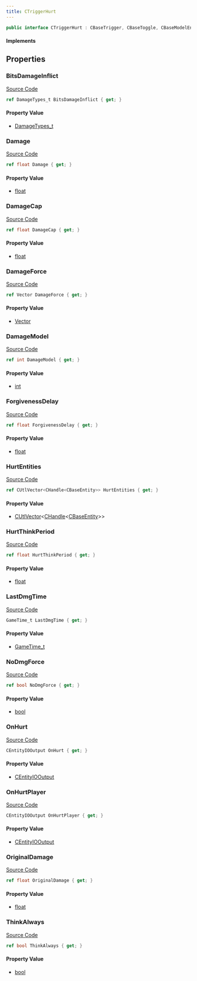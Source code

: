 ```yaml
---
title: CTriggerHurt
---
```


```csharp
public interface CTriggerHurt : CBaseTrigger, CBaseToggle, CBaseModelEntity, CBaseEntity, CEntityInstance, ISchemaClass<CEntityInstance>, ISchemaClass<CBaseEntity>, ISchemaClass<CBaseModelEntity>, ISchemaClass<CBaseToggle>, ISchemaClass<CBaseTrigger>, ISchemaClass<CTriggerHurt>, ISchemaField, ISchemaClass, INativeHandle
```

#### Implements

## Properties

### BitsDamageInflict

[Source Code](https://github.com/swiftly-solution/swiftlys2/blob/main/managed/src/SwiftlyS2.Generated/Schemas/Interfaces/CTriggerHurt.cs#L27)

```csharp
ref DamageTypes_t BitsDamageInflict { get; }
```

#### Property Value

- [DamageTypes_t](/docs/api/shared/schemadefinitions/damagetypes_t)

### Damage

[Source Code](https://github.com/swiftly-solution/swiftlys2/blob/main/managed/src/SwiftlyS2.Generated/Schemas/Interfaces/CTriggerHurt.cs#L19)

```csharp
ref float Damage { get; }
```

#### Property Value

- [float](https://learn.microsoft.com/dotnet/api/system.single)

### DamageCap

[Source Code](https://github.com/swiftly-solution/swiftlys2/blob/main/managed/src/SwiftlyS2.Generated/Schemas/Interfaces/CTriggerHurt.cs#L21)

```csharp
ref float DamageCap { get; }
```

#### Property Value

- [float](https://learn.microsoft.com/dotnet/api/system.single)

### DamageForce

[Source Code](https://github.com/swiftly-solution/swiftlys2/blob/main/managed/src/SwiftlyS2.Generated/Schemas/Interfaces/CTriggerHurt.cs#L33)

```csharp
ref Vector DamageForce { get; }
```

#### Property Value

- [Vector](/docs/api/shared/natives/vector)

### DamageModel

[Source Code](https://github.com/swiftly-solution/swiftlys2/blob/main/managed/src/SwiftlyS2.Generated/Schemas/Interfaces/CTriggerHurt.cs#L29)

```csharp
ref int DamageModel { get; }
```

#### Property Value

- [int](https://learn.microsoft.com/dotnet/api/system.int32)

### ForgivenessDelay

[Source Code](https://github.com/swiftly-solution/swiftlys2/blob/main/managed/src/SwiftlyS2.Generated/Schemas/Interfaces/CTriggerHurt.cs#L25)

```csharp
ref float ForgivenessDelay { get; }
```

#### Property Value

- [float](https://learn.microsoft.com/dotnet/api/system.single)

### HurtEntities

[Source Code](https://github.com/swiftly-solution/swiftlys2/blob/main/managed/src/SwiftlyS2.Generated/Schemas/Interfaces/CTriggerHurt.cs#L43)

```csharp
ref CUtlVector<CHandle<CBaseEntity>> HurtEntities { get; }
```

#### Property Value

- [CUtlVector](/docs/api/-1)<[CHandle](/docs/api/shared/natives/chandle-1)<[CBaseEntity](/docs/api/shared/schemadefinitions/cbaseentity)>>

### HurtThinkPeriod

[Source Code](https://github.com/swiftly-solution/swiftlys2/blob/main/managed/src/SwiftlyS2.Generated/Schemas/Interfaces/CTriggerHurt.cs#L37)

```csharp
ref float HurtThinkPeriod { get; }
```

#### Property Value

- [float](https://learn.microsoft.com/dotnet/api/system.single)

### LastDmgTime

[Source Code](https://github.com/swiftly-solution/swiftlys2/blob/main/managed/src/SwiftlyS2.Generated/Schemas/Interfaces/CTriggerHurt.cs#L23)

```csharp
GameTime_t LastDmgTime { get; }
```

#### Property Value

- [GameTime_t](/docs/api/shared/schemadefinitions/gametime_t)

### NoDmgForce

[Source Code](https://github.com/swiftly-solution/swiftlys2/blob/main/managed/src/SwiftlyS2.Generated/Schemas/Interfaces/CTriggerHurt.cs#L31)

```csharp
ref bool NoDmgForce { get; }
```

#### Property Value

- [bool](https://learn.microsoft.com/dotnet/api/system.boolean)

### OnHurt

[Source Code](https://github.com/swiftly-solution/swiftlys2/blob/main/managed/src/SwiftlyS2.Generated/Schemas/Interfaces/CTriggerHurt.cs#L39)

```csharp
CEntityIOOutput OnHurt { get; }
```

#### Property Value

- [CEntityIOOutput](/docs/api/shared/schemadefinitions/centityiooutput)

### OnHurtPlayer

[Source Code](https://github.com/swiftly-solution/swiftlys2/blob/main/managed/src/SwiftlyS2.Generated/Schemas/Interfaces/CTriggerHurt.cs#L41)

```csharp
CEntityIOOutput OnHurtPlayer { get; }
```

#### Property Value

- [CEntityIOOutput](/docs/api/shared/schemadefinitions/centityiooutput)

### OriginalDamage

[Source Code](https://github.com/swiftly-solution/swiftlys2/blob/main/managed/src/SwiftlyS2.Generated/Schemas/Interfaces/CTriggerHurt.cs#L17)

```csharp
ref float OriginalDamage { get; }
```

#### Property Value

- [float](https://learn.microsoft.com/dotnet/api/system.single)

### ThinkAlways

[Source Code](https://github.com/swiftly-solution/swiftlys2/blob/main/managed/src/SwiftlyS2.Generated/Schemas/Interfaces/CTriggerHurt.cs#L35)

```csharp
ref bool ThinkAlways { get; }
```

#### Property Value

- [bool](https://learn.microsoft.com/dotnet/api/system.boolean)

